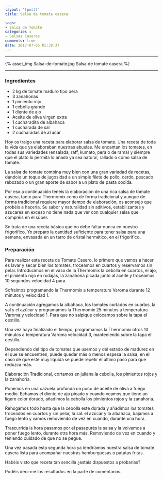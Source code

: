 ```yaml
---
layout: '[post]'
title: Salsa de tomate casera

tags:
- Salsa de Tomate
categories :
- Salsas Caseras
comments: true
date: 2017-07-05 05:38:37
---
```

---
{% asset_img Salsa-de-tomate.jpg Salsa de tomate casera %}


---


### Ingredientes

- 2 kg de tomate maduro tipo pera
- 3 zanahorias
- 1 pimiento rojo
- 1 cebolla grande
- 1 diente de ajo
- Aceite de oliva virgen extra
- 1 cucharadita de albahaca
- 1 cucharada de sal
- 2 cucharadas de azúcar


Hoy os traigo una receta para elaborar salsa de tomate. Una receta de toda la vida que ya elaboraban nuestras abuelas.
Me encantan los tomates, en todas sus variedades (ensalada, raff, kumato, pera o de rama) y siempre que el plato lo permita lo añado ya sea natural, rallado o como salsa de tomate.

La salsa de tomate combina muy bien con una gran variedad de recetas, dándole un toque de jugosidad a un simple filete de pollo, cerdo, pescado rebozado o un  gran aporte de sabor a un plato de pasta cocida.

Por eso a continuación tenéis la elaboración de una rica salsa de tomate casera, tanto para Thermomix como de forma tradicional y aunque de forma tradicional requiere mayor tiempo de elaboración, os aconsejo que probéis a hacerla. Su sabor y naturalidad sin aditivos, estabilizantes y azucares en exceso no tiene nada que ver con cualquier salsa que compréis en el súper.

Se trata de una receta básica que no debe faltar nunca en nuestro frigorífico. Yo preparo la cantidad suficiente para tener salsa para una semana, envasada en un tarro de cristal hermético, en el frigorífico.


### Preparación

Para realizar esta receta de Tomate Casero, lo primero que vamos a hacer es lavar y secar bien los tomates, troceamos en cuartos y reservamos sin pelar.
Introducimos en el vaso de la Thermomix la cebolla en cuartos, el ajo, el pimiento rojo en rodajas, la zanahoria picada junto al aceite y troceamos 10 segundos velocidad 4 para.

Sofreímos programando la Thermomix a temperatura Varoma durante 12 minutos y velocidad 1.

A continuación agregamos la albahaca, los tomates cortados en cuartos, la sal y el azúcar y programamos la Thermomix 25 minutos a temperatura Varoma y velocidad 1. Para que no salpique colocamos sobre la tapa el cestillo.

Una vez haya finalizado el tiempo, programamos la Thermomix otros 10 minutos a temperatura Varoma velocidad 3, manteniendo sobre la tapa el cestillo.

Dependiendo del tipo de tomates que usemos y del estado de madurez en el que se encuentren, puede quedar más o menos espesa la salsa, en el caso de que este muy líquida se puede repetir el último paso para que reduzca más.

Elaboración Tradicional, cortamos en juliana la cebolla, los pimientos rojos y la zanahoria.

Ponemos en una cazuela profunda un poco de aceite de oliva a fuego medio. Echamos el diente de ajo picado y cuando veamos que tiene un ligero color dorado, añadimos la cebolla los pimientos rojos y la zanahoria.

Rehogamos todo hasta que la cebolla este dorada y añadimos los tomates troceados en cuartos y sin pelar, la sal. el azúcar y la albahaca, bajamos a fuego lento y vamos removiendo de vez en cuando, durante una hora.

Trascurrida la hora pasamos por el pasapurés la salsa y la volvemos a poner fuego lento, durante otra hora más. Removiendo de vez en cuando y teniendo cuidado de que no se pegue.

Una vez pasada esta segunda hora ya tendríamos nuestra salsa de tomate casera lista para acompañar nuestras hamburguesas o patatas fritas.

 Habéis visto que receta tan sencilla ¿estáis dispuestos a probarlas?

 Podéis decirme los resultados en la parte de comentarios.
